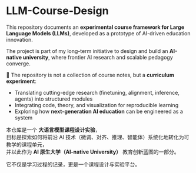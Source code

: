 # LLM-Course-Design

This repository documents an **experimental course framework for Large Language Models (LLMs)**, 
developed as a prototype of AI-driven education innovation.  

The project is part of my long-term initiative to design and build an **AI-native university**, 
where frontier AI research and scalable pedagogy converge.  

📌 The repository is not a collection of course notes, but a **curriculum experiment**:  
- Translating cutting-edge research (finetuning, alignment, inference, agents) into structured modules  
- Integrating code, theory, and visualization for reproducible learning  
- Exploring how **next-generation AI education** can be engineered as a system

本仓库是一个 **大语言模型课程设计实验**，  
目标是探索如何将前沿 AI 技术（微调、对齐、推理、智能体）系统化地转化为可教学的课程单元，  
并以此作为 **AI 原生大学（AI-native University）** 教育创新蓝图的一部分。  

它不仅是学习过程的记录，更是一个课程设计与实验平台。  
